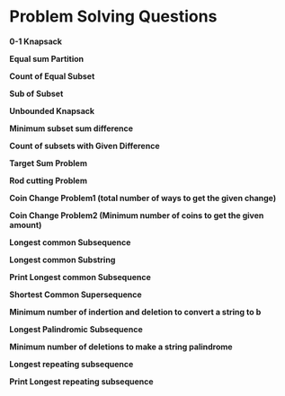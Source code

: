 # Problem Solving Questions
**0-1 Knapsack**

**Equal sum Partition**

**Count of Equal Subset**

**Sub of Subset**

**Unbounded Knapsack**

**Minimum subset sum difference**

**Count of subsets with Given Difference**

**Target Sum Problem**

**Rod cutting Problem**

**Coin Change Problem1 (total number of ways to get the given change)**

**Coin Change Problem2 (Minimum number of coins to get the given amount)**

**Longest common Subsequence**

**Longest common Substring**

**Print Longest common Subsequence**

**Shortest Common Supersequence**

**Minimum number of indertion and deletion to convert a string to b**

**Longest Palindromic Subsequence**

**Minimum number of deletions to make a string palindrome**

**Longest repeating subsequence**

**Print Longest repeating subsequence**
